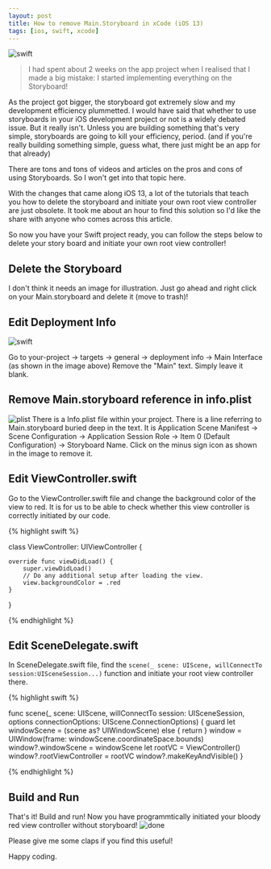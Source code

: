 ```yaml
---
layout: post
title: How to remove Main.Storyboard in xCode (iOS 13)
tags: [ios, swift, xcode]
---
```


![swift](https://user-images.githubusercontent.com/44837996/69522494-7de9a380-0f9c-11ea-8480-d432eff0f3c2.jpg)

> I had spent about 2 weeks on the app project when I realised that I made a big mistake: I started implementing everything on the Storyboard! 

As the project got bigger, the storyboard got extremely slow and my development efficiency plummetted. I would have said that whether to use storyboards in your iOS development project or not is a widely debated issue. But it really isn't. Unless you are building something that's very simple, storyboards are going to kill your efficiency, period. (and if you're really building something simple, guess what, there just might be an app for that already)

There are tons and tons of videos and articles on the pros and cons of using Storyboards. So I won't get into that topic here.

With the changes that came along iOS 13, a lot of the tutorials that teach you how to delete the storyboard and initiate your own root view controller are just obsolete. It took me about an hour to find this solution so I'd like the share with anyone who comes across this article.

So now you have your Swift project ready, you can follow the steps below to delete your story board and initiate your own root view controller!

## Delete the Storyboard

I don't think it needs an image for illustration. Just go ahead and right click on your Main.storyboard and delete it (move to trash)!

## Edit Deployment Info

![swift](https://user-images.githubusercontent.com/44837996/69523341-aa062400-0f9e-11ea-8f5b-c91f6a5856d5.png)

Go to your-project -> targets -> general -> deployment info -> Main Interface (as shown in the image above)
Remove the "Main" text. Simply leave it blank.

## Remove Main.storyboard reference in info.plist

![plist](https://user-images.githubusercontent.com/44837996/69523707-84c5e580-0f9f-11ea-8220-7bc52d3cd85e.png)
There is a Info.plist file within your project. There is a line referring to Main.storyboard buried deep in the text.
It is Application Scene Manifest -> Scene Configuration -> Application Session Role -> Item 0 (Default Configuration) -> Storyboard Name.
Click on the minus sign icon as shown in the image to remove it.

## Edit ViewController.swift

Go to the ViewController.swift file and change the background color of the view to red. It is for us to be able to check whether this view controller is correctly initiated by our code.

{% highlight swift %}

class ViewController: UIViewController {

    override func viewDidLoad() {
        super.viewDidLoad()
        // Do any additional setup after loading the view.
        view.backgroundColor = .red
    }

}

{% endhighlight %}

## Edit SceneDelegate.swift

In SceneDelegate.swift file, find the ```scene(_ scene: UIScene, willConnectTo session:UISceneSession...)``` function and initiate your root view controller there.

{% highlight swift %}

func scene(_ scene: UIScene, willConnectTo session: UISceneSession, options connectionOptions: UIScene.ConnectionOptions) {
    guard let windowScene = (scene as? UIWindowScene) else { return }
    window = UIWindow(frame: windowScene.coordinateSpace.bounds)
    window?.windowScene = windowScene
    let rootVC = ViewController()
    window?.rootViewController = rootVC
    window?.makeKeyAndVisible()
}

{% endhighlight %}

## Build and Run

That's it! Build and run! Now you have programmtically initiated your bloody red view controller without storyboard!
![done](https://user-images.githubusercontent.com/44837996/69524552-403b4980-0fa1-11ea-86ec-9619d4c5d983.png)

Please give me some claps if you find this useful!

Happy coding.